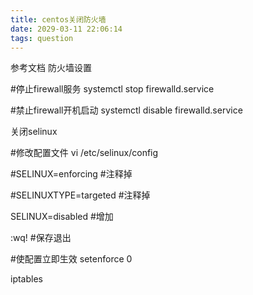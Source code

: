```yaml
---
title: centos关闭防火墙
date: 2029-03-11 22:06:14
tags: question
---
```

参考文档
防火墙设置

#停止firewall服务 systemctl stop firewalld.service

#禁止firewall开机启动 systemctl disable firewalld.service




关闭selinux

#修改配置文件 vi /etc/selinux/config

#SELINUX=enforcing #注释掉

#SELINUXTYPE=targeted #注释掉

SELINUX=disabled #增加

:wq! #保存退出

#使配置立即生效 setenforce 0

iptables